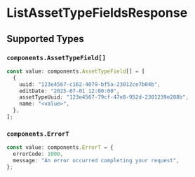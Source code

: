 # ListAssetTypeFieldsResponse


## Supported Types

### `components.AssetTypeField[]`

```typescript
const value: components.AssetTypeField[] = [
  {
    uuid: "123e4567-c162-4079-bf5a-23012ce7b04b",
    editDate: "2025-07-01 12:00:00",
    assetTypeUuid: "123e4567-79cf-47e8-952d-2301239e288b",
    name: "<value>",
  },
];
```

### `components.ErrorT`

```typescript
const value: components.ErrorT = {
  errorCode: 1000,
  message: "An error occurred completing your request",
};
```

